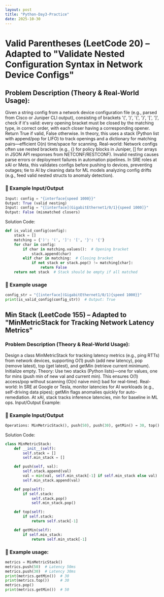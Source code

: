 ```yaml
---
layout: post
title: "Python-Day3-Practice"
date: 2025-10-30
---
```


# Valid Parentheses (LeetCode 20) – Adapted to "Validate Nested Configuration Syntax in Network Device Configs"

## Problem Description (Theory & Real-World Usage):
Given a string config from a network device configuration file (e.g., parsed from Cisco or Juniper CLI output), consisting of brackets '(', ')', '{', '}', '[', ']', check if it's valid: every opening bracket must be closed by the matching type, in correct order, with each closer having a corresponding opener. Return True if valid, False otherwise. In theory, this uses a stack (Python list with append/pop for LIFO) to track openings and a dictionary for matching pairs—efficient O(n) time/space for scanning. Real-world: Network configs often use nested brackets (e.g., {} for policy blocks in Juniper, [] for arrays in JSON API responses from NETCONF/RESTCONF). Invalid nesting causes parse errors or deployment failures in automation pipelines. In SRE roles at xAI or Meta, this validates configs before pushing to devices, preventing outages; tie to AI by cleaning data for ML models analyzing config drifts (e.g., feed valid nested structs to anomaly detection).
### 🧩 Example Input/Output

```python
Input: config = "{interface{speed 1000}}"
Output: True (valid nesting)
Input: config = "{[interface](GigabitEthernet1/0/1}{speed 1000]}"
Output: False (mismatched closers)
```

Solution Code:

```python
def is_valid_config(config):
    stack = []
    matching = {')': '(', ']': '[', '}': '{'}
    for char in config:
        if char in matching.values():  # Opening bracket
            stack.append(char)
        elif char in matching:  # Closing bracket
            if not stack or stack.pop() != matching[char]:
                return False
    return not stack  # Stack should be empty if all matched
```

### 🧩 Example usage

```python
config_str = "{[interface](GigabitEthernet1/0/1){speed 1000}}"
print(is_valid_config(config_str))  # Output: True
```


## Min Stack (LeetCode 155) – Adapted to "MinMetricStack for Tracking Network Latency Metrics"

### Problem Description (Theory & Real-World Usage):
Design a class MinMetricStack for tracking latency metrics (e.g., ping RTTs) from network devices, supporting O(1) push (add new latency), pop (remove latest), top (get latest), and getMin (retrieve current minimum). Initialize empty. Theory: Use two stacks (Python lists)—one for values, one for mins (push min of new val and current min). This ensures O(1) access/pop without scanning (O(n) naive min() bad for real-time). Real-world: In SRE at Google or Tesla, monitor latencies for AI workloads (e.g., self-driving data pipes); getMin flags anomalies quickly for auto-remediation. At xAI, stack tracks inference latencies, min for baseline in ML ops.
Input/Output Example:
### 🧩 Example Input/Output

```python
Operations: MinMetricStack(), push(50), push(30), getMin() → 30, top() → 30, pop(), getMin() → 50
```

Solution Code:

```python
class MinMetricStack:
    def __init__(self):
        self.stack = []
        self.min_stack = []

    def push(self, val):
        self.stack.append(val)
        val = min(val, self.min_stack[-1] if self.min_stack else val)
        self.min_stack.append(val)

    def pop(self):
        if self.stack:
            self.stack.pop()
            self.min_stack.pop()

    def top(self):
        if self.stack:
            return self.stack[-1]

    def getMin(self):
        if self.min_stack:
            return self.min_stack[-1]
```

### 🧩 Example usage:

```python
metrics = MinMetricStack()
metrics.push(50)  # Latency 50ms
metrics.push(30)  # Latency 30ms
print(metrics.getMin())  # 30
print(metrics.top())     # 30
metrics.pop()
print(metrics.getMin())  # 50
```
